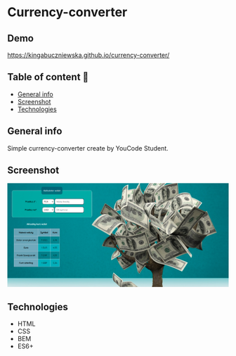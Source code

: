 # Currency-converter

## Demo
https://kingabuczniewska.github.io/currency-converter/

## Table of content :ledger:
* [General info](#general-info)
* [Screenshot](#screenshot)
* [Technologies](#technologies)

## General info 

Simple currency-converter create by YouCode Student.

## Screenshot 

![converter](https://github.com/KingaBuczniewska/currency-converter/blob/main/image/Zrzut%20ekranu%20(23).png?raw=true)

## Technologies 
* HTML
* CSS
* BEM
* ES6+
